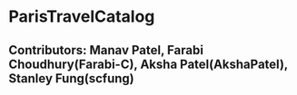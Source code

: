 # ParisTravelCatalog
## Contributors: Manav Patel, Farabi Choudhury(Farabi-C), Aksha Patel(AkshaPatel), Stanley Fung(scfung)
